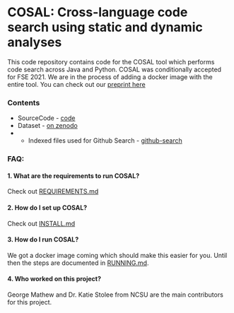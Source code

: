# COSAL: Cross-language code search using static and dynamic analyses
This code repository contains code for the COSAL tool which performs code search across Java and Python. COSAL was conditionally accepted for FSE 2021. We are in the process of adding a docker image with the entire tool. You can check out our [preprint here](cosal.pdf)

### Contents
* SourceCode - [code](code)
* Dataset - [on zenodo](https://zenodo.org/record/4002869#.X0kXvhNKhUQ)
* * Indexed files used for Github Search - [github-search](github-search)

### FAQ:
#### 1. What are the requirements to run COSAL?
Check out [REQUIREMENTS.md](REQUIREMENTS.md)

#### 2. How do I set up COSAL?
Check out [INSTALL.md](REQUIREMENTS.md)

#### 3. How do I run COSAL?
We got a docker image coming which should make this easier for you. Until then the steps are documented in [RUNNING.md](RUNNING.md).

#### 4. Who worked on this project?
George Mathew and Dr. Katie Stolee from NCSU are the main contributors for this project.

